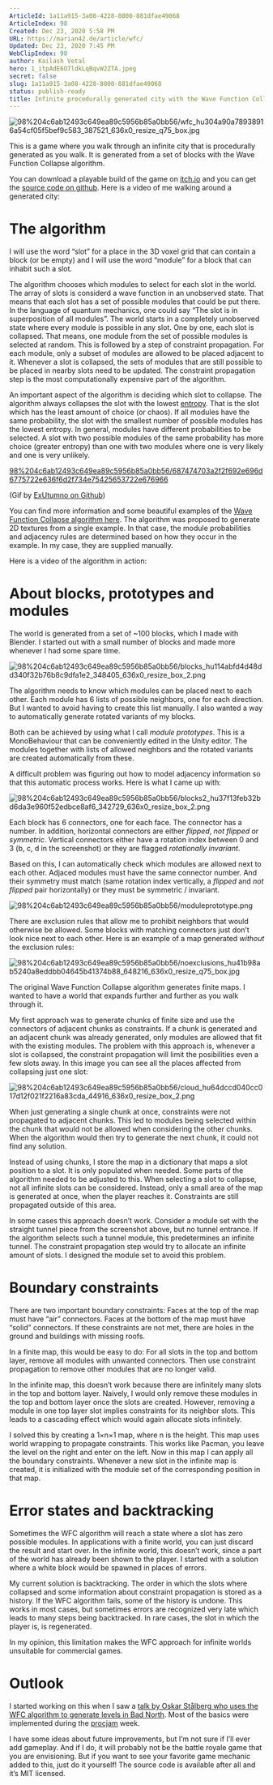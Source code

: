 ```yaml
---
ArticleId: 1a11a915-3a08-4228-8000-881dfae49068
ArticleIndex: 98
Created: Dec 23, 2020 5:58 PM
URL: https://marian42.de/article/wfc/
Updated: Dec 23, 2020 7:45 PM
WebClipIndex: 98
author: Kailash Vetal
hero: 1_itpAdE6O7ldkLqBqvW2ZTA.jpeg
secret: false
slug: 1a11a915-3a08-4228-8000-881dfae49068
status: publish-ready
title: Infinite procedurally generated city with the Wave Function Collapse algorithm | Marian's Blog
---
```

![98%204c6ab12493c649ea89c5956b85a0bb56/wfc_hu304a90a78938916a54cf05f5bef9c583_387521_636x0_resize_q75_box.jpg](98%204c6ab12493c649ea89c5956b85a0bb56/wfc_hu304a90a78938916a54cf05f5bef9c583_387521_636x0_resize_q75_box.jpg)

This is a game where you walk through an infinite city that is procedurally generated as you walk. It is generated from a set of blocks with the Wave Function Collapse algorithm.

You can download a playable build of the game on [itch.io](https://marian42.itch.io/wfc) and you can get the [source code on github](https://github.com/marian42/wavefunctioncollapse). Here is a video of me walking around a generated city:

# The algorithm

I will use the word “slot” for a place in the 3D voxel grid that can contain a block (or be empty) and I will use the word “module” for a block that can inhabit such a slot.

The algorithm chooses which modules to select for each slot in the world. The array of slots is considerd a wave function in an unobserved state. That means that each slot has a set of possible modules that could be put there. In the language of quantum mechanics, one could say “The slot is in superposition of all modules”. The world starts in a completely unobserved state where every module is possible in any slot. One by one, each slot is collapsed. That means, one module from the set of possible modules is selected at random. This is followed by a step of constraint propagation. For each module, only a subset of modules are allowed to be placed adjacent to it. Whenever a slot is collapsed, the sets of modules that are still possible to be placed in nearby slots need to be updated. The constraint propagation step is the most computationally expensive part of the algorithm.

An important aspect of the algorithm is deciding which slot to collapse. The algorithm always collapses the slot with the lowest [entropy](https://en.wikipedia.org/wiki/Entropy_(information_theory)). That is the slot which has the least amount of choice (or chaos). If all modules have the same probability, the slot with the smallest number of possible modules has the lowest entropy. In general, modules have different probabilities to be selected. A slot with two possible modules of the same probability has more choice (greater entropy) than one with two modules where one is very likely and one is very unlikely.

[98%204c6ab12493c649ea89c5956b85a0bb56/687474703a2f2f692e696d6775722e636f6d2f734e75425653722e676966](98%204c6ab12493c649ea89c5956b85a0bb56/687474703a2f2f692e696d6775722e636f6d2f734e75425653722e676966)

(Gif by [ExUtumno on Github](https://github.com/mxgmn))

You can find more information and some beautiful examples of the [Wave Function Collapse algorithm here](https://github.com/mxgmn/WaveFunctionCollapse). The algorithm was proposed to generate 2D textures from a single example. In that case, the module probabilities and adjacency rules are determined based on how they occur in the example. In my case, they are supplied manually.

Here is a video of the algorithm in action:

# About blocks, prototypes and modules

The world is generated from a set of ~100 blocks, which I made with Blender. I started out with a small number of blocks and made more whenever I had some spare time.

![98%204c6ab12493c649ea89c5956b85a0bb56/blocks_hu114abfd4d48dd340f32b76b8c9dfa1e2_348405_636x0_resize_box_2.png](98%204c6ab12493c649ea89c5956b85a0bb56/blocks_hu114abfd4d48dd340f32b76b8c9dfa1e2_348405_636x0_resize_box_2.png)

The algorithm needs to know which modules can be placed next to each other. Each module has 6 lists of possible neighbors, one for each direction. But I wanted to avoid having to create this list manually. I also wanted a way to automatically generate rotated variants of my blocks.

Both can be achieved by using what I call *module prototypes*. This is a MonoBehaviour that can be conveniently edited in the Unity editor. The modules together with lists of allowed neighbors and the rotated variants are created automatically from these.

A difficult problem was figuring out how to model adjacency information so that this automatic process works. Here is what I came up with:

![98%204c6ab12493c649ea89c5956b85a0bb56/blocks2_hu37f13feb32bd6da3e960f52edbce8af6_342729_636x0_resize_box_2.png](98%204c6ab12493c649ea89c5956b85a0bb56/blocks2_hu37f13feb32bd6da3e960f52edbce8af6_342729_636x0_resize_box_2.png)

Each block has 6 connectors, one for each face. The connector has a number. In addition, horizontal connectors are either *flipped*, *not flipped* or *symmetric*. Vertical connectors either have a rotation index between 0 and 3 (b, c, d in the screenshot) or they are flagged *rotationally invariant*.

Based on this, I can automatically check which modules are allowed next to each other. Adjaced modules must have the same connector number. And their symmetry must match (same rotation index vertically, a *flipped* and *not flipped* pair horizontally) or they must be symmetric / invariant.

![98%204c6ab12493c649ea89c5956b85a0bb56/moduleprototype.png](98%204c6ab12493c649ea89c5956b85a0bb56/moduleprototype.png)

There are exclusion rules that allow me to prohibit neighbors that would otherwise be allowed. Some blocks with matching connectors just don’t look nice next to each other. Here is an example of a map generated *without* the exclusion rules:

![98%204c6ab12493c649ea89c5956b85a0bb56/noexclusions_hu41b98ab5240a8eddbb04645b41374b88_648216_636x0_resize_q75_box.jpg](98%204c6ab12493c649ea89c5956b85a0bb56/noexclusions_hu41b98ab5240a8eddbb04645b41374b88_648216_636x0_resize_q75_box.jpg)

The original Wave Function Collapse algorithm generates finite maps. I wanted to have a world that expands further and further as you walk through it.

My first approach was to generate chunks of finite size and use the connectors of adjacent chunks as constraints. If a chunk is generated and an adjacent chunk was already generated, only modules are allowed that fit with the existing modules. The problem with this approach is, whenever a slot is collapsed, the constraint propagation will limit the posibilities even a few slots away. In this image you can see all the places affected from collapsing just one slot:

![98%204c6ab12493c649ea89c5956b85a0bb56/cloud_hu64dccd040cc017d12f021f2216a83cda_44916_636x0_resize_box_2.png](98%204c6ab12493c649ea89c5956b85a0bb56/cloud_hu64dccd040cc017d12f021f2216a83cda_44916_636x0_resize_box_2.png)

When just generating a single chunk at once, constraints were not propagated to adjacent chunks. This led to modules being selected within the chunk that would not be allowed when considering the other chunks. When the algorithm would then try to generate the next chunk, it could not find any solution.

Instead of using chunks, I store the map in a dictionary that maps a slot position to a slot. It is only populated when needed. Some parts of the algorithm needed to be adjusted to this. When selecting a slot to collapse, not all infinite slots can be considered. Instead, only a small area of the map is generated at once, when the player reaches it. Constraints are still propagated outside of this area.

In some cases this approach doesn’t work. Consider a module set with the straight tunnel piece from the screenshot above, but no tunnel entrance. If the algorithm selects such a tunnel module, this predetermines an infinite tunnel. The constraint propagation step would try to allocate an infinite amount of slots. I designed the module set to avoid this problem.

# Boundary constraints

There are two important boundary constraints: Faces at the top of the map must have “air” connectors. Faces at the bottom of the map must have “solid” connectors. If these constraints are not met, there are holes in the ground and buildings with missing roofs.

In a finite map, this would be easy to do: For all slots in the top and bottom layer, remove all modules with unwanted connectors. Then use constraint propagation to remove other modules that are no longer valid.

In the infinite map, this doesn’t work because there are infinitely many slots in the top and bottom layer. Naively, I would only remove these modules in the top and bottom layer once the slots are created. However, removing a module in one top layer slot implies constraints for its neighbor slots. This leads to a cascading effect which would again allocate slots infinitely.

I solved this by creating a 1×n×1 map, where n is the height. This map uses world wrapping to propagate constraints. This works like Pacman, you leave the level on the right and enter on the left. Now in this map I can apply all the boundary constraints. Whenever a new slot in the infinite map is created, it is initialized with the module set of the corresponding position in that map.

# Error states and backtracking

Sometimes the WFC algorithm will reach a state where a slot has zero possible modules. In applications with a finite world, you can just discard the result and start over. In the infinite world, this doesn’t work, since a part of the world has already been shown to the player. I started with a solution where a white block would be spawned in places of errors.

My current solution is backtracking. The order in which the slots where collapsed and some information about constraint propagation is stored as a history. If the WFC algorithm fails, some of the history is undone. This works in most cases, but sometimes errors are recognized very late which leads to many steps being backtracked. In rare cases, the slot in which the player is, is regenerated.

In my opinion, this limitation makes the WFC approach for infinite worlds unsuitable for commercial games.

# Outlook

I started working on this when I saw a [talk by Oskar Stålberg who uses the WFC algorithm to generate levels in Bad North](https://www.youtube.com/watch?v=0bcZb-SsnrA). Most of the basics were implemented during the [procjam](http://www.procjam.com/) week.

I have some ideas about future improvements, but I’m not sure if I’ll ever add gameplay. And if I do, it will probably not be the battle royale game that you are envisioning. But if you want to see your favorite game mechanic added to this, just do it yourself! The source code is available after all and it’s MIT licensed.
